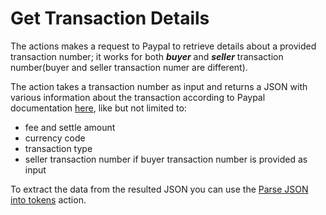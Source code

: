 # Get Transaction Details

The actions makes a request to Paypal to retrieve details about a provided transaction number; it works for both __*buyer*__ and __*seller*__ transaction number(buyer and seller transaction numer are different).

The action takes a transaction number as input and returns a JSON with various information about the transaction according to Paypal documentation [here](https://developer.paypal.com/docs/classic/api/merchant/GetTransactionDetails-API-Operation-NVP/), like but not limited to:
* fee and settle amount
* currency code
* transaction type
* seller transaction number if buyer transaction number is provided as input

To extract the data from the resulted JSON you can use the [Parse JSON into tokens](/actions/parsing/parse_json_into_tokens.html) action.